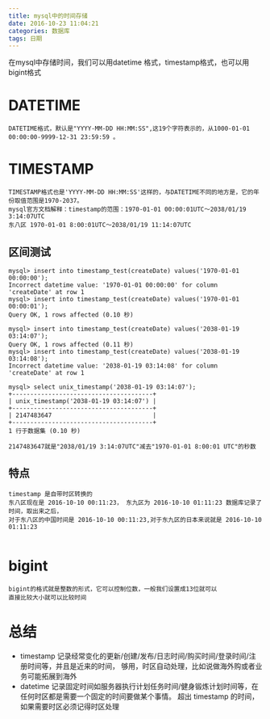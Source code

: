 ```yaml
---
title: mysql中的时间存储
date: 2016-10-23 11:04:21
categories: 数据库
tags: 日期
---
```


在mysql中存储时间，我们可以用datetime 格式，timestamp格式，也可以用bigint格式

# DATETIME
```
DATETIME格式，默认是"YYYY-MM-DD HH:MM:SS",这19个字符表示的，从1000-01-01 00:00:00-9999-12-31 23:59:59 。
```
<!--more-->

# TIMESTAMP
```
TIMESTAMP格式也是'YYYY-MM-DD HH:MM:SS'这样的，与DATETIME不同的地方是，它的年份取值范围是1970-2037。
mysql官方文档解释：timestamp的范围：1970-01-01 00:00:01UTC～2038/01/19 3:14:07UTC
东八区 1970-01-01 8:00:01UTC～2038/01/19 11:14:07UTC
```
## 区间测试
```
mysql> insert into timestamp_test(createDate) values('1970-01-01 00:00:00');
Incorrect datetime value: '1970-01-01 00:00:00' for column 'createDate' at row 1
mysql> insert into timestamp_test(createDate) values('1970-01-01 00:00:01');
Query OK, 1 rows affected (0.10 秒)

mysql> insert into timestamp_test(createDate) values('2038-01-19 03:14:07');
Query OK, 1 rows affected (0.11 秒)
mysql> insert into timestamp_test(createDate) values('2038-01-19 03:14:08');
Incorrect datetime value: '2038-01-19 03:14:08' for column 'createDate' at row 1

mysql> select unix_timestamp('2038-01-19 03:14:07');
+---------------------------------------+
| unix_timestamp('2038-01-19 03:14:07') |
+---------------------------------------+
| 2147483647                            |
+---------------------------------------+
1 行于数据集 (0.10 秒)

2147483647就是"2038/01/19 3:14:07UTC"减去"1970-01-01 8:00:01 UTC"的秒数
```
## 特点
```
timestamp 是自带时区转换的
东八区现在是 2016-10-10 00:11:23， 东九区为 2016-10-10 01:11:23 数据库记录了时间，取出来之后，
对于东八区的中国时间是 2016-10-10 00:11:23,对于东九区的日本来说就是 2016-10-10 01:11:23


```

#  bigint
```
bigint的格式就是整数的形式，它可以控制位数，一般我们设置成13位就可以
直接比较大小就可以比较时间
```

# 总结
- timestamp 记录经常变化的更新/创建/发布/日志时间/购买时间/登录时间/注册时间等，并且是近来的时间，
够用，时区自动处理，比如说做海外购或者业务可能拓展到海外
- datetime 记录固定时间如服务器执行计划任务时间/健身锻炼计划时间等，在任何时区都是需要一个固定的时间要做某个事情。
超出 timestamp 的时间，如果需要时区必须记得时区处理